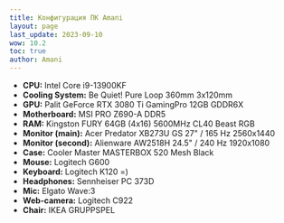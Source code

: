 ```yaml
---
title: Конфигурация ПК Amani
layout: page
last_update: 2023-09-10
wow: 10.2
toc: true
author: Amani
---
```


* **CPU:** Intel Core i9-13900KF
* **Cooling System:** Be Quiet! Pure Loop 360mm 3x120mm
* **GPU:** Palit GeForce RTX 3080 Ti GamingPro 12GB GDDR6X
* **Мotherboard:** MSI PRO Z690-A DDR5
* **RAM:** Kingston FURY 64GB (4x16) 5600MHz CL40 Beast RGB  
* **Monitor (main):** Acer Predator XB273U GS 27" / 165 Hz 2560x1440
* **Monitor (second):** Alienware AW2518H 24.5" / 240 Hz 1920x1080
* **Case:** Cooler Master MASTERBOX 520 Mesh Black
* **Mouse:** Logitech G600
* **Keyboard:** Logitech K120 =)
* **Headphones:** Sennheiser PC 373D
* **Mic:** Elgato Wave:3
* **Web-camera:** Logitech C922
* **Chair:** IKEA GRUPPSPEL